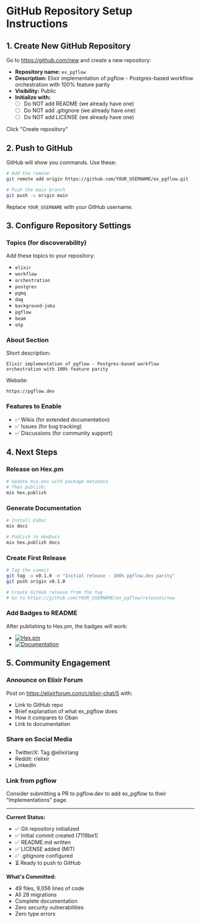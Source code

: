 # GitHub Repository Setup Instructions

## 1. Create New GitHub Repository

Go to https://github.com/new and create a new repository:

- **Repository name:** `ex_pgflow`
- **Description:** Elixir implementation of pgflow - Postgres-based workflow orchestration with 100% feature parity
- **Visibility:** Public
- **Initialize with:**
  - [ ] Do NOT add README (we already have one)
  - [ ] Do NOT add .gitignore (we already have one)
  - [ ] Do NOT add LICENSE (we already have one)

Click "Create repository"

## 2. Push to GitHub

GitHub will show you commands. Use these:

```bash
# Add the remote
git remote add origin https://github.com/YOUR_USERNAME/ex_pgflow.git

# Push the main branch
git push -u origin main
```

Replace `YOUR_USERNAME` with your GitHub username.

## 3. Configure Repository Settings

### Topics (for discoverability)
Add these topics to your repository:
- `elixir`
- `workflow`
- `orchestration`
- `postgres`
- `pgmq`
- `dag`
- `background-jobs`
- `pgflow`
- `beam`
- `otp`

### About Section
Short description:
```
Elixir implementation of pgflow - Postgres-based workflow orchestration with 100% feature parity
```

Website:
```
https://pgflow.dev
```

### Features to Enable
- ✅ Wikis (for extended documentation)
- ✅ Issues (for bug tracking)
- ✅ Discussions (for community support)

## 4. Next Steps

### Release on Hex.pm
```bash
# Update mix.exs with package metadata
# Then publish:
mix hex.publish
```

### Generate Documentation
```bash
# Install ExDoc
mix docs

# Publish to HexDocs
mix hex.publish docs
```

### Create First Release
```bash
# Tag the commit
git tag -a v0.1.0 -m "Initial release - 100% pgflow.dev parity"
git push origin v0.1.0

# Create GitHub release from the tag
# Go to https://github.com/YOUR_USERNAME/ex_pgflow/releases/new
```

### Add Badges to README
After publishing to Hex.pm, the badges will work:
- [![Hex.pm](https://img.shields.io/hexpm/v/ex_pgflow.svg)](https://hex.pm/packages/ex_pgflow)
- [![Documentation](https://img.shields.io/badge/docs-hexpm-blue.svg)](https://hexdocs.pm/ex_pgflow)

## 5. Community Engagement

### Announce on Elixir Forum
Post on https://elixirforum.com/c/elixir-chat/5 with:
- Link to GitHub repo
- Brief explanation of what ex_pgflow does
- How it compares to Oban
- Link to documentation

### Share on Social Media
- Twitter/X: Tag @elixirlang
- Reddit: r/elixir
- LinkedIn

### Link from pgflow
Consider submitting a PR to pgflow.dev to add ex_pgflow to their "Implementations" page.

---

**Current Status:**
- ✅ Git repository initialized
- ✅ Initial commit created (7119be1)
- ✅ README.md written
- ✅ LICENSE added (MIT)
- ✅ .gitignore configured
- ⏳ Ready to push to GitHub

**What's Committed:**
- 49 files, 9,056 lines of code
- All 28 migrations
- Complete documentation
- Zero security vulnerabilities
- Zero type errors
